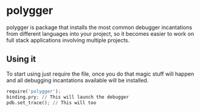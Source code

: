 # polygger


polygger is package that installs the most common debugger incantations from different languages into your project, so it becomes easier to work on full stack applications involving multiple projects.

## Using it

To start using just require the file, once you do that magic stuff will happen and all debugging incantations available will be installed.

```python
require('polygger');
binding.pry; // This will launch the debugger
pdb.set_trace(); // This will too
```
